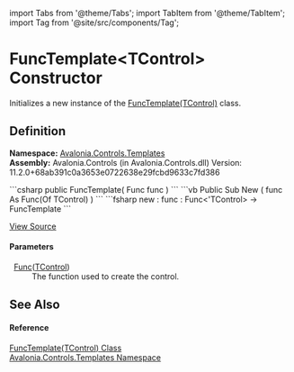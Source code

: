 import Tabs from '@theme/Tabs'; 
import TabItem from '@theme/TabItem'; 
import Tag from '@site/src/components/Tag'; 

# FuncTemplate&lt;TControl&gt; Constructor


Initializes a new instance of the <a href="T_Avalonia_Controls_Templates_FuncTemplate_1">FuncTemplate(TControl)</a> class.



## Definition
**Namespace:** <a href="N_Avalonia_Controls_Templates">Avalonia.Controls.Templates</a>  
**Assembly:** Avalonia.Controls (in Avalonia.Controls.dll) Version: 11.2.0+68ab391c0a3653e0722638e29fcbd9633c7fd386

<Tabs groupId="api-code-preview">
<TabItem value="csharp" label="C#">
```csharp
public FuncTemplate(
	Func<TControl> func
)
```
</TabItem>
<TabItem value="vb" label="VB">
```vb
Public Sub New ( 
	func As Func(Of TControl)
)
```
</TabItem>
<TabItem value="fsharp" label="F#">
```fsharp
new : 
        func : Func<'TControl> -> FuncTemplate
```
</TabItem>
</Tabs>



<a href="https://github.com/AvaloniaUI/Avalonia/tree/master/srcAvalonia.Controls/Templates/FuncTemplate%601.cs#L18" title="View the source code">View Source</a>



#### Parameters
<dl><dt>  <a href="https://learn.microsoft.com/dotnet/api/system.func-1" target="_blank" rel="noopener noreferrer">Func</a>(<a href="T_Avalonia_Controls_Templates_FuncTemplate_1">TControl</a>)</dt><dd>The function used to create the control.</dd></dl>

## See Also


#### Reference
<a href="T_Avalonia_Controls_Templates_FuncTemplate_1">FuncTemplate(TControl) Class</a>  
<a href="N_Avalonia_Controls_Templates">Avalonia.Controls.Templates Namespace</a>  
